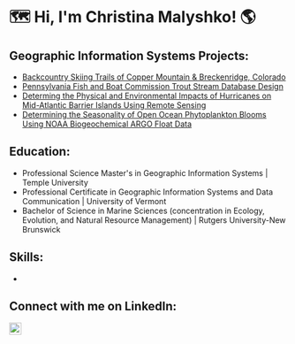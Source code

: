 <h1>🗺️ Hi, I'm Christina Malyshko! 🌎 </h1>

<h2> Geographic Information Systems Projects:</h2>

- [Backcountry Skiing Trails of Copper Mountain & Breckenridge, Colorado](https://github.com/joshmadakor1/Package-Delivery-Pathfinding-Algorithm)
- [Pennsylvania Fish and Boat Commission Trout Stream Database Design](https://github.com/cmmalyshko29/PAFBCTroutDB)
- [Determing the Physical and Environmental Impacts of Hurricanes on Mid-Atlantic Barrier Islands Using Remote Sensing](https://github.com/cmmalyshko29/BarrierIslandMonitoring)
- [Determining the Seasonality of Open Ocean Phytoplankton Blooms Using NOAA Biogeochemical ARGO Float Data](https://github.com/joshmadakor1/Algorithms-Practice)

<h2> Education: </h2>

- Professional Science Master's in Geographic Information Systems | Temple University
- Professional Certificate in Geographic Information Systems and Data Communication | University of Vermont
- Bachelor of Science in Marine Sciences (concentration in Ecology, Evolution, and Natural Resource Management) | Rutgers University-New Brunswick

<h2> Skills: </h2>

- 

<h2> Connect with me on LinkedIn:</h2>

[<img align="left" alt="ChristinaMalyshko | LinkedIn" width="22px" src="https://cdn.jsdelivr.net/npm/simple-icons@v3/icons/linkedin.svg" />][linkedin]

[linkedin]: www.linkedin.com/in/christina-malyshko-8535b5188 

